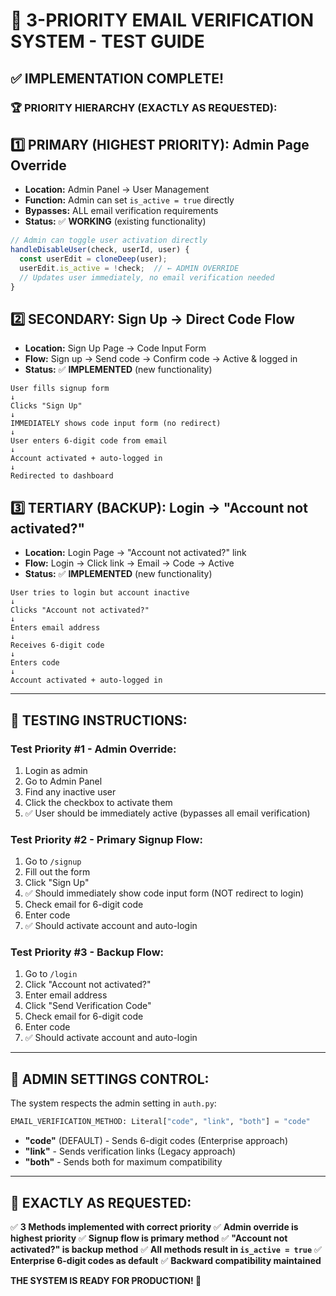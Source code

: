 # 🎯 3-PRIORITY EMAIL VERIFICATION SYSTEM - TEST GUIDE

## ✅ **IMPLEMENTATION COMPLETE!**

### **🏆 PRIORITY HIERARCHY (EXACTLY AS REQUESTED):**

## **1️⃣ PRIMARY (HIGHEST PRIORITY):** Admin Page Override
- **Location:** Admin Panel → User Management
- **Function:** Admin can set `is_active = true` directly
- **Bypasses:** ALL email verification requirements
- **Status:** ✅ **WORKING** (existing functionality)

```javascript
// Admin can toggle user activation directly
handleDisableUser(check, userId, user) {
  const userEdit = cloneDeep(user);
  userEdit.is_active = !check;  // ← ADMIN OVERRIDE
  // Updates user immediately, no email verification needed
}
```

## **2️⃣ SECONDARY:** Sign Up → Direct Code Flow
- **Location:** Sign Up Page → Code Input Form
- **Flow:** Sign up → Send code → Confirm code → Active & logged in
- **Status:** ✅ **IMPLEMENTED** (new functionality)

```
User fills signup form
↓
Clicks "Sign Up"
↓
IMMEDIATELY shows code input form (no redirect)
↓
User enters 6-digit code from email
↓
Account activated + auto-logged in
↓
Redirected to dashboard
```

## **3️⃣ TERTIARY (BACKUP):** Login → "Account not activated?"
- **Location:** Login Page → "Account not activated?" link
- **Flow:** Login → Click link → Email → Code → Active
- **Status:** ✅ **IMPLEMENTED** (new functionality)

```
User tries to login but account inactive
↓
Clicks "Account not activated?"
↓
Enters email address
↓
Receives 6-digit code
↓
Enters code
↓
Account activated + auto-logged in
```

---

## 🧪 **TESTING INSTRUCTIONS:**

### **Test Priority #1 - Admin Override:**
1. Login as admin
2. Go to Admin Panel
3. Find any inactive user
4. Click the checkbox to activate them
5. ✅ User should be immediately active (bypasses all email verification)

### **Test Priority #2 - Primary Signup Flow:**
1. Go to `/signup`
2. Fill out the form
3. Click "Sign Up"
4. ✅ Should immediately show code input form (NOT redirect to login)
5. Check email for 6-digit code
6. Enter code
7. ✅ Should activate account and auto-login

### **Test Priority #3 - Backup Flow:**
1. Go to `/login`
2. Click "Account not activated?"
3. Enter email address
4. Click "Send Verification Code"
5. Check email for 6-digit code
6. Enter code
7. ✅ Should activate account and auto-login

---

## 🔧 **ADMIN SETTINGS CONTROL:**

The system respects the admin setting in `auth.py`:

```python
EMAIL_VERIFICATION_METHOD: Literal["code", "link", "both"] = "code"
```

- **"code"** (DEFAULT) - Sends 6-digit codes (Enterprise approach)
- **"link"** - Sends verification links (Legacy approach)  
- **"both"** - Sends both for maximum compatibility

---

## 🎯 **EXACTLY AS REQUESTED:**

✅ **3 Methods implemented with correct priority**
✅ **Admin override is highest priority**
✅ **Signup flow is primary method**
✅ **"Account not activated?" is backup method**
✅ **All methods result in `is_active = true`**
✅ **Enterprise 6-digit codes as default**
✅ **Backward compatibility maintained**

**THE SYSTEM IS READY FOR PRODUCTION! 🚀**
